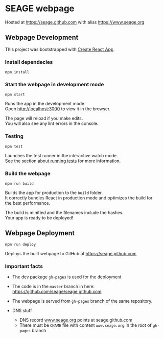 # SEAGE webpage
Hosted at https://seage.github.com with alias https://www.seage.org

## Webpage Development 
This project was bootstrapped with [Create React App](https://github.com/facebook/create-react-app).

### Install dependecies
```
npm install
```
### Start the webpage in development mode
```
npm start
```

Runs the app in the development mode.\
Open [http://localhost:3000](http://localhost:3000) to view it in the browser.

The page will reload if you make edits.\
You will also see any lint errors in the console.

### Testing
```
npm test
```

Launches the test runner in the interactive watch mode.\
See the section about [running tests](https://facebook.github.io/create-react-app/docs/running-tests) for more information.

### Build the webpage
```
npm run build
```

Builds the app for production to the `build` folder.\
It correctly bundles React in production mode and optimizes the build for the best performance.

The build is minified and the filenames include the hashes.\
Your app is ready to be deployed!


## Webpage Deployment

```
npm run deploy
```
Deploys the built webpage to GitHub at https://seage.github.com

### Important facts
- The dev package `gh-pages` is used for the deployment
- The code is in the `master` branch in here: 
https://github.com/seage/seage.github.com

- The webpage is served from `gh-pages` branch of the same repository.

- DNS stuff 
    - DNS record www.seage.org points at seage.github.com
    - There must be `CNAME` file with content `www.seage.org` in the root of `gh-pages` branch
